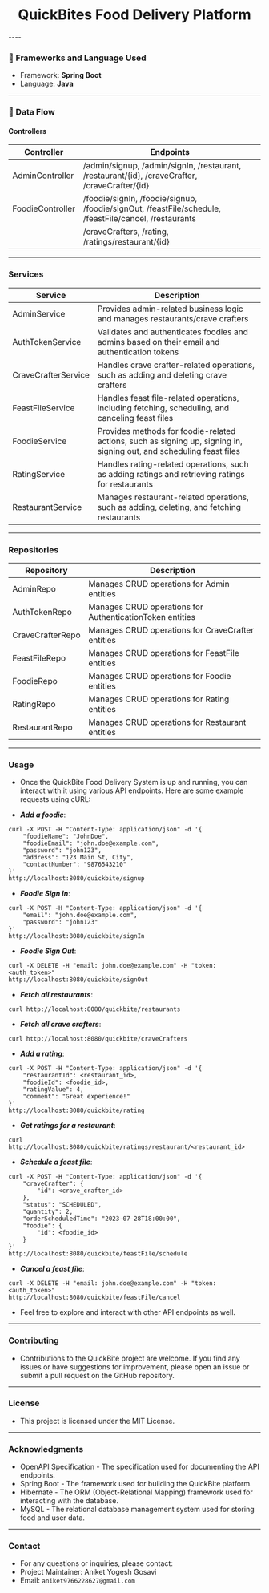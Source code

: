<div align="center">
  <h1>QuickBites Food Delivery Platform</h1>
</div>
----

### 🚀 Frameworks and Language Used
- Framework: **Spring Boot**
- Language: **Java**
----

### 🌊 Data Flow

#### Controllers
| Controller       | Endpoints                                                                                             |
|------------------|-------------------------------------------------------------------------------------------------------|
| AdminController  | /admin/signup, /admin/signIn, /restaurant, /restaurant/{id}, /craveCrafter, /craveCrafter/{id}        |
| FoodieController | /foodie/signIn, /foodie/signup, /foodie/signOut, /feastFile/schedule, /feastFile/cancel, /restaurants |
|                  | /craveCrafters, /rating, /ratings/restaurant/{id}                                                    |
----
### Services
| Service             | Description                                                               |
|---------------------|---------------------------------------------------------------------------|
| AdminService        | Provides admin-related business logic and manages restaurants/crave crafters |
| AuthTokenService    | Validates and authenticates foodies and admins based on their email and authentication tokens |
| CraveCrafterService | Handles crave crafter-related operations, such as adding and deleting crave crafters |
| FeastFileService    | Handles feast file-related operations, including fetching, scheduling, and canceling feast files |
| FoodieService       | Provides methods for foodie-related actions, such as signing up, signing in, signing out, and scheduling feast files |
| RatingService       | Handles rating-related operations, such as adding ratings and retrieving ratings for restaurants |
| RestaurantService   | Manages restaurant-related operations, such as adding, deleting, and fetching restaurants |
----
### Repositories
| Repository       | Description                                                 |
|------------------|-------------------------------------------------------------|
| AdminRepo        | Manages CRUD operations for Admin entities                 |
| AuthTokenRepo    | Manages CRUD operations for AuthenticationToken entities   |
| CraveCrafterRepo | Manages CRUD operations for CraveCrafter entities          |
| FeastFileRepo    | Manages CRUD operations for FeastFile entities             |
| FoodieRepo       | Manages CRUD operations for Foodie entities                |
| RatingRepo       | Manages CRUD operations for Rating entities                |
| RestaurantRepo   | Manages CRUD operations for Restaurant entities            |
----
### Usage
- Once the QuickBite Food Delivery System is up and running, you can interact with it using various API endpoints. Here are some example requests using cURL:

- ***Add a foodie***:
```
curl -X POST -H "Content-Type: application/json" -d '{
    "foodieName": "JohnDoe",
    "foodieEmail": "john.doe@example.com",
    "password": "john123",
    "address": "123 Main St, City",
    "contactNumber": "9876543210"
}'
http://localhost:8080/quickbite/signup
```
- ***Foodie Sign In***:
```
curl -X POST -H "Content-Type: application/json" -d '{
    "email": "john.doe@example.com",
    "password": "john123"
}'
http://localhost:8080/quickbite/signIn
```
- ***Foodie Sign Out***:
```
curl -X DELETE -H "email: john.doe@example.com" -H "token: <auth_token>"
http://localhost:8080/quickbite/signOut
```
- ***Fetch all restaurants***:
```
curl http://localhost:8080/quickbite/restaurants
```
- ***Fetch all crave crafters***:
```
curl http://localhost:8080/quickbite/craveCrafters
```
- ***Add a rating***:
```
curl -X POST -H "Content-Type: application/json" -d '{
    "restaurantId": <restaurant_id>,
    "foodieId": <foodie_id>,
    "ratingValue": 4,
    "comment": "Great experience!"
}'
http://localhost:8080/quickbite/rating
```
- ***Get ratings for a restaurant***:
```
curl http://localhost:8080/quickbite/ratings/restaurant/<restaurant_id>
```
- ***Schedule a feast file***:
```
curl -X POST -H "Content-Type: application/json" -d '{
    "craveCrafter": {
        "id": <crave_crafter_id>
    },
    "status": "SCHEDULED",
    "quantity": 2,
    "orderScheduledTime": "2023-07-28T18:00:00",
    "foodie": {
        "id": <foodie_id>
    }
}'
http://localhost:8080/quickbite/feastFile/schedule
```
- ***Cancel a feast file***:
```
curl -X DELETE -H "email: john.doe@example.com" -H "token: <auth_token>"
http://localhost:8080/quickbite/feastFile/cancel
```
- Feel free to explore and interact with other API endpoints as well.
----
### Contributing
- Contributions to the QuickBite project are welcome. If you find any issues or have suggestions for improvement, please open an issue or submit a pull request on the GitHub repository.
----
### License
- This project is licensed under the MIT License.
----
### Acknowledgments
- OpenAPI Specification - The specification used for documenting the API endpoints.
- Spring Boot - The framework used for building the QuickBite platform.
- Hibernate - The ORM (Object-Relational Mapping) framework used for interacting with the database.
- MySQL - The relational database management system used for storing food and user data.
---- 
### Contact
- For any questions or inquiries, please contact:
- Project Maintainer: Aniket Yogesh Gosavi
- Email: `aniket9766228627@gmail.com`
